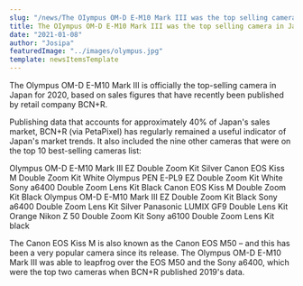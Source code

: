 ```yaml
---
slug: "/news/The OIympus OM-D E-M10 Mark III was the top selling camera in Japan last year"
title: The OIympus OM-D E-M10 Mark III was the top selling camera in Japan last year
date: "2021-01-08"
author: "Josipa"
featuredImage: "../images/olympus.jpg"
template: newsItemsTemplate
---
```

The Olympus OM-D E-M10 Mark III is officially the top-selling camera in Japan for 2020, based on sales figures that have recently been published by retail company BCN+R. 

Publishing data that accounts for approximately 40% of Japan's sales market, BCN+R (via PetaPixel) has regularly remained a useful indicator of Japan's market trends. It also included the nine other cameras that were on the top 10 best-selling cameras list:

Olympus OM-D E-M10 Mark III EZ Double Zoom Kit Silver
Canon EOS Kiss M Double Zoom Kit White
Olympus PEN E-PL9 EZ Double Zoom Kit White
Sony a6400 Double Zoom Lens Kit Black
Canon EOS Kiss M Double Zoom Kit Black
Olympus OM-D E-M10 Mark III EZ Double Zoom Kit Black
Sony a6400 Double Zoom Lens Kit Silver
Panasonic LUMIX GF9 Double Lens Kit Orange
Nikon Z 50 Double Zoom Kit
Sony a6100 Double Zoom Lens Kit black

The Canon EOS Kiss M is also known as the Canon EOS M50 – and this has been a very popular camera since its release. The Olympus OM-D E-M10 Mark III was able to leapfrog over the EOS M50 and the Sony a6400, which were the top two cameras when BCN+R published 2019's data. 
